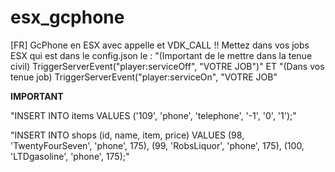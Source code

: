 # esx_gcphone
[FR] GcPhone en ESX avec appelle et VDK_CALL !! Mettez dans vos jobs ESX qui est dans le config.json le : "(Important de le mettre dans la tenue civil) TriggerServerEvent("player:serviceOff", "VOTRE JOB")" ET "(Dans vos tenue job) TriggerServerEvent("player:serviceOn", "VOTRE JOB"

**IMPORTANT**

"INSERT INTO items VALUES ('109', 'phone', 'telephone', '-1', '0', '1');"

"INSERT INTO shops (id, name, item, price) VALUES (98, 'TwentyFourSeven', 'phone', 175), (99, 'RobsLiquor', 'phone', 175), (100, 'LTDgasoline', 'phone', 175);"

